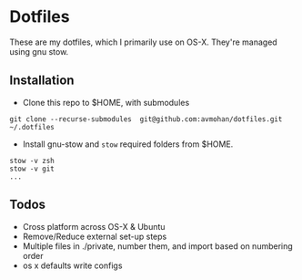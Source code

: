 Dotfiles
========

These are my dotfiles, which I primarily use on OS-X. They're managed using gnu stow.

Installation
------------
- Clone this repo to $HOME, with submodules
```
git clone --recurse-submodules  git@github.com:avmohan/dotfiles.git ~/.dotfiles
```

- Install gnu-stow and `stow` required folders from $HOME.
```
stow -v zsh
stow -v git
...
```

Todos
-----
- Cross platform across OS-X & Ubuntu
- Remove/Reduce external set-up steps
- Multiple files in ./private, number them, and import based on numbering order
- os x defaults write configs

